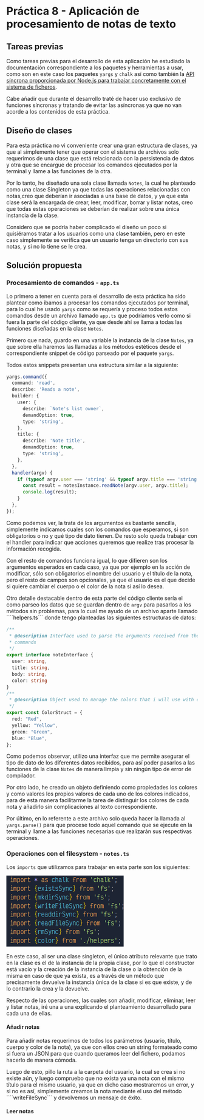 # Práctica 8 - Aplicación de procesamiento de notas de texto

## Tareas previas 

Como tareas previas para el desarrollo de esta aplicación he estudiado la documentación correspondiente a los paquetes y herramientas a usar, como son en este caso los paquetes ```yargs``` y ```chalk``` así como también la [API síncrona proporcionada por Node.js para trabajar concretamente con el sistema de ficheros](https://nodejs.org/dist/latest-v15.x/docs/api/fs.html#fs_synchronous_api). 

Cabe añadir que durante el desarrollo traté de hacer uso exclusivo de funciones síncronas y tratando de evitar las asíncronas ya que no van acorde a los contenidos de esta práctica.

## Diseño de clases 

Para esta práctica no vi conveniente crear una gran estructura de clases, ya que al simplemente tener que operar con el sistema de archivos solo requerimos de una clase que está relacionada con la persistencia de datos y otra que se encargue de procesar los comandos ejecutados por la terminal y llame a las funciones de la otra.

Por lo tanto, he diseñado una sola clase llamada ```Notes```, la cual he planteado como una clase Singleton ya que todas las operaciones relacionadas con notas,creo que deberían ir asociadas a una base de datos, y ya que esta clase será la encargada de crear, leer, modificar, borrar y listar notas, creo que todas estas operaciones se deberían de realizar sobre una única instancia de la clase.

Considero que se podría haber complicado el diseño un poco si quisiéramos tratar a los usuarios como una clase también, pero en este caso simplemente se verifica que un usuario tenga un directorio con sus notas, y si no lo tiene se le crea.

## Solución propuesta

### Procesamiento de comandos - ```app.ts```

Lo primero a tener en cuenta para el desarrollo de esta práctica ha sido plantear como ibamos a procesar los comandos ejecutados por terminal, para lo cual he usado ```yargs``` como se requería y proceso todos estos comandos desde un archivo llamado ```app.ts``` que podríamos verlo como si fuera la parte del código cliente, ya que desde ahí se llama a todas las funciones diseñadas en la clase ```Notes```.

Primero que nada, guardo en una variable la instancia de la clase ```Notes```, ya que sobre ella haremos las llamadas a los métodos estéticos desde el correspondiente snippet de código parseado por el paquete ```yargs```.

Todos estos snippets presentan una estructura similar a la siguiente: 

```typescript
yargs.command({
  command: 'read',
  describe: 'Reads a note',
  builder: {
    user: {
      describe: `Note's list owner`,
      demandOption: true,
      type: 'string',
    },
    title: {
      describe: 'Note title',
      demandOption: true,
      type: 'string',
    },
  },
  handler(argv) {
    if (typeof argv.user === 'string' && typeof argv.title === 'string') {
      const result = notesInstance.readNote(argv.user, argv.title);
      console.log(result);
    }
  },
});
```

Como podemos ver, la trata de los argumentos es bastante sencilla, simplemente indicamos cuales son los comandos que esperamos, si son obligatorios o no y qué tipo de dato tienen. 
De resto solo queda trabajar con el handler para indicar que acciones queremos que realize tras procesar la información recogida.

Con el resto de comandos funciona igual, lo que difieren son los argumentos esperados en cada caso, ya que por ejemplo en la acción de modificar, sólo son obligatorios el nombre del usuario y el título de la nota, pero el resto de campos son opcionales, ya que el usuario es el que decide si quiere cambiar el cuerpo o el color de la nota si así lo desea.

Otro detalle destacable dentro de esta parte del código cliente sería el como parseo los datos que se guardan dentro de ```argv``` para pasarlos a los métodos sin problemas, para lo cual me ayudo de un archivo aparte llamado ````helpers.ts``` donde tengo planteadas las siguientes estructuras de datos: 

```typescript
/**
 * @description Interface used to parse the arguments received from the yargs
 * commands
 */
export interface noteInterface {
  user: string,
  title: string,
  body: string,
  color: string
}
/**
 * @description Object used to manage the colors that i will use with chalk
 */
export const ColorStruct = {
  red: "Red",
  yellow: "Yellow",
  green: "Green",
  blue: "Blue",
};
```

Como podemos observar, utilizo una interfaz que me permite asegurar el tipo de dato de los diferentes datos recibidos, para así poder pasarlos a las funciones de la clase ```Notes``` de manera limpia y sin ningún tipo de error de compilador.

Por otro lado, he creado un objeto definiendo como propiedades los colores y como valores los propios valores de cada uno de los colores indicados, para de esta manera facilitarme la tarea de distinguir los colores de cada nota y añadirlo sin complicaciones al texto correspondiente.

Por último, en lo referente a este archivo solo queda hacer la llamada al ```yargs.parse()``` para que procese todo aquel comando que se ejecute en la terminal y llame a las funciones necesarias que realizarán sus respectivas operaciones.

### Operaciones con el filesystem - ```notes.ts```

Los ```imports``` que utilizamos para trabajar en esta parte son los siguientes: 

![Imports](img/imports.png)

En este caso, al ser una clase singleton, el único atributo relevante que trato en la clase es el de la instancia de la propia clase, por lo que el constructor está vacío y la creación de la instancia de la clase o la obtención de la misma en caso de que ya exista, es a través de un método que precisamente devuelve la instancia única de la clase si es que existe, y de lo contrario la crea y la devuelve.

Respecto de las operaciones, las cuales son añadir, modificar, eliminar, leer y listar notas, iré una a una explicando el planteamiento desarrollado para cada una de ellas.

#### Añadir notas

Para añadir notas requerimos de todos los parámetros (usuario, título, cuerpo y color de la nota), ya que con ellos creo un string formateado como si fuera un JSON para que cuando queramos leer del fichero, podamos hacerlo de manera cómoda.

Luego de esto, pillo la ruta a la carpeta del usuario, la cual se crea si no existe aún, y luego compruebo que no exista ya una nota con el mismo título para el mismo usuario, ya que en dicho caso mostraremos un error, y si no es así, simplemente creamos la nota mediante el uso del método ````writeFileSync``` y devolvemos un mensaje de éxito.

#### Leer notas

